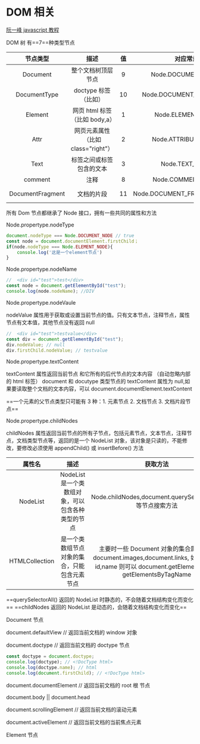 # DOM 相关

[阮一峰 javascript 教程](https://www.bookstack.cn/read/javascript-tutorial/docs-dom-node.md)

DOM 树 有==7==种类型节点

|     节点类型     |                描述                 | 值  |          对应常量           |      节点名称      |
| :--------------: | :---------------------------------: | :-: | :-------------------------: | :----------------: |
|     Document     |         整个文档树顶层节点          |  9  |     Node.DOCUMENT_NODE      |     #document      |
|   DocumentType   | doctype 标签（比如<!DOCTYPE html>） | 10  |   Node.DOCUMENT_TYPE_NODE   |      文档类型      |
|     Element      |    网页 html 标签（比如 body,a）    |  1  |      Node.ELEMENT_NODE      |    大写的标签名    |
|       Attr       | 网页元素属性 （比如 class="right"） |  2  |     Node.ATTRIBUTE_NODE     |     属性的名称     |
|       Text       |      标签之间或标签包含的文本       |  3  |       Node.TEXT_NODE        |       #text        |
|     comment      |                注释                 |  8  |      Node.COMMENT_NODE      |      #comment      |
| DocumentFragment |             文档的片段              | 11  | Node.DOCUMENT_FRAGMENT_NODE | #document-fragment |

所有 Dom 节点都继承了 Node 接口，拥有一些共同的属性和方法

Node.propertype.nodeType

```js
document.nodeType === Node.DOCUMENT_NODE // true
const node = document.documentElement.firstChild；
if(node.nodeType === Node.ELEMENT_NODE){
    console.log('这是一个element节点')
}
```

Node.propertype.nodeName

```js
//  <div id="test">test</div>
const node = document.getElementById("test");
console.log(node.nodeName); //DIV
```

Node.propertype.nodeVaule

nodeValue 属性用于获取或设置当前节点的值。只有文本节点，注释节点，属性节点有文本值，其他节点没有返回 null

```js
//  <div id="test">testvalue</div>
const div = document.getElementById("test");
div.nodeValue; // null
div.firstChild.nodeValue; // testvalue
```

Node.propertype.textContent

textContent 属性返回当前节点 和它所有的后代节点的文本内容 （自动忽略内部的 html 标签）
document 和 docutype 类型节点的 textContent 属性为 null,如果要读取整个文档的文本内容，可以 document.documentElement.textContent

==一个元素的父节点类型只可能有 3 种：1. 元素节点 2. 文档节点 3. 文档片段节点==

Node.propertype.childNodes

childNodes 属性返回当前节点的所有子节点，包括元素节点，文本节点，注释节点，文档类型节点等，返回的是一个 NodeList 对象，该对象是只读的，不能修改，要修改必须使用 appendChild() 或 insertBefore() 方法

|     属性名     |                       描述                        |                                                                    获取方法                                                                    |                                            可使用的方法                                            |
| :------------: | :-----------------------------------------------: | :--------------------------------------------------------------------------------------------------------------------------------------------: | :------------------------------------------------------------------------------------------------: |
|    NodeList    | NodeList 是一个类数组对象，可以包含各种类型的节点 |                                           Node.childNodes,document.querySelectorAll() 等节点搜索方法                                           |                  for,forEach,Nodelist.keys(),NodeList.values(),NodeList.entries()                  |
| HTMLCollection |   是一个类数组节点对象的集合，只能包含元素节点    | 主要时一些 Document 对象的集合属性，如 document.images,document.links, 如果元素有 id,name 则可以 document.getElementById，getElementsByTagName | for,HTMLCollection.item(number)返回对应位置的 item, namedItem(name、 id)返回对应 name、 id 的 item |

==querySelectorAll() 返回的 NodeList 时静态的，不会随着文档结构变化而变化==
==childNodes 返回的 NodeList 是动态的，会随着文档结构变化而变化==

Document 节点

document.defaultView // 返回当前文档的 window 对象

document.doctype // 返回当前文档的 doctype 节点

```js
const doctype = document.doctype;
console.log(doctype); // <!DocType html>
console.log(doctype.name); // html
console.log(document.firstChild); // <!DocType html>
```

document.documentElement // 返回当前文档的 root 根 节点

document.body || document.head

document.scrollingElement // 返回当前文档的滚动元素

document.activeElement // 返回当前文档的当前焦点元素

Element 节点
